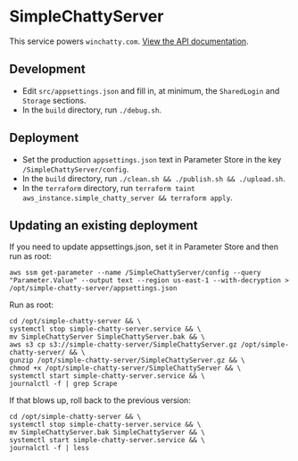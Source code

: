 # SimpleChattyServer

This service powers `winchatty.com`. [View the API documentation](https://github.com/latestchatty/simple-chatty-server/blob/master/doc/api.md).

## Development

- Edit `src/appsettings.json` and fill in, at minimum, the `SharedLogin` and `Storage` sections.
- In the `build` directory, run `./debug.sh`.

## Deployment

- Set the production `appsettings.json` text in Parameter Store in the key `/SimpleChattyServer/config`.
- In the `build` directory, run `./clean.sh && ./publish.sh && ./upload.sh`.
- In the `terraform` directory, run `terraform taint aws_instance.simple_chatty_server && terraform apply`.

## Updating an existing deployment

If you need to update appsettings.json, set it in Parameter Store and then run as root:

```
aws ssm get-parameter --name /SimpleChattyServer/config --query "Parameter.Value" --output text --region us-east-1 --with-decryption > /opt/simple-chatty-server/appsettings.json
```

Run as root:

```
cd /opt/simple-chatty-server && \
systemctl stop simple-chatty-server.service && \
mv SimpleChattyServer SimpleChattyServer.bak && \
aws s3 cp s3://simple-chatty-server/SimpleChattyServer.gz /opt/simple-chatty-server/ && \
gunzip /opt/simple-chatty-server/SimpleChattyServer.gz && \
chmod +x /opt/simple-chatty-server/SimpleChattyServer && \
systemctl start simple-chatty-server.service && \
journalctl -f | grep Scrape
```

If that blows up, roll back to the previous version:

```
cd /opt/simple-chatty-server && \
systemctl stop simple-chatty-server.service && \
mv SimpleChattyServer.bak SimpleChattyServer && \
systemctl start simple-chatty-server.service && \
journalctl -f | less
```
